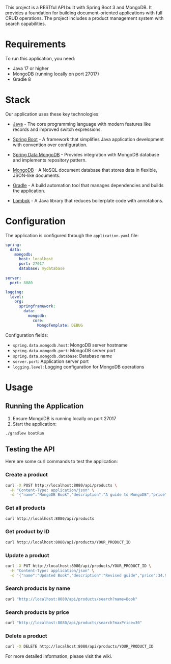 This project is a RESTful API built with Spring Boot 3 and MongoDB. It provides a foundation for building document-oriented applications with full CRUD operations. The project includes a product management system with search capabilities.

# Requirements

To run this application, you need:

- Java 17 or higher
- MongoDB (running locally on port 27017)
- Gradle 8

# Stack

Our application uses these key technologies:

- [Java](https://www.oracle.com/java/technologies/javase/jdk17-archive-downloads.html) - The core programming language with modern features like records and improved switch expressions.

- [Spring Boot](https://spring.io/projects/spring-boot) - A framework that simplifies Java application development with convention over configuration.

- [Spring Data MongoDB](https://spring.io/projects/spring-data-mongodb) - Provides integration with MongoDB database and implements repository pattern.

- [MongoDB](https://www.mongodb.com/) - A NoSQL document database that stores data in flexible, JSON-like documents.

- [Gradle](https://gradle.org/) - A build automation tool that manages dependencies and builds the application.

- [Lombok](https://projectlombok.org/) - A Java library that reduces boilerplate code with annotations.

# Configuration

The application is configured through the `application.yaml` file:

```yaml
spring:
  data:
    mongodb:
      host: localhost
      port: 27017
      database: mydatabase
      
server:
  port: 8080

logging:
  level:
    org:
      springframework:
        data:
          mongodb:
            core:
              MongoTemplate: DEBUG
```

Configuration fields:

- `spring.data.mongodb.host`: MongoDB server hostname
- `spring.data.mongodb.port`: MongoDB server port
- `spring.data.mongodb.database`: Database name
- `server.port`: Application server port
- `logging.level`: Logging configuration for MongoDB operations

# Usage

## Running the Application

1. Ensure MongoDB is running locally on port 27017
2. Start the application:

```bash
./gradlew bootRun
```

## Testing the API

Here are some curl commands to test the application:

### Create a product
```bash
curl -X POST http://localhost:8080/api/products \
  -H "Content-Type: application/json" \
  -d '{"name":"MongoDB Book","description":"A guide to MongoDB","price":29.99}'
```

### Get all products
```bash
curl http://localhost:8080/api/products
```

### Get product by ID
```bash
curl http://localhost:8080/api/products/YOUR_PRODUCT_ID
```

### Update a product
```bash
curl -X PUT http://localhost:8080/api/products/YOUR_PRODUCT_ID \
  -H "Content-Type: application/json" \
  -d '{"name":"Updated Book","description":"Revised guide","price":34.99}'
```

### Search products by name
```bash
curl "http://localhost:8080/api/products/search?name=Book"
```

### Search products by price
```bash
curl "http://localhost:8080/api/products/search?maxPrice=30"
```

### Delete a product
```bash
curl -X DELETE http://localhost:8080/api/products/YOUR_PRODUCT_ID
```

For more detailed information, please visit the wiki.